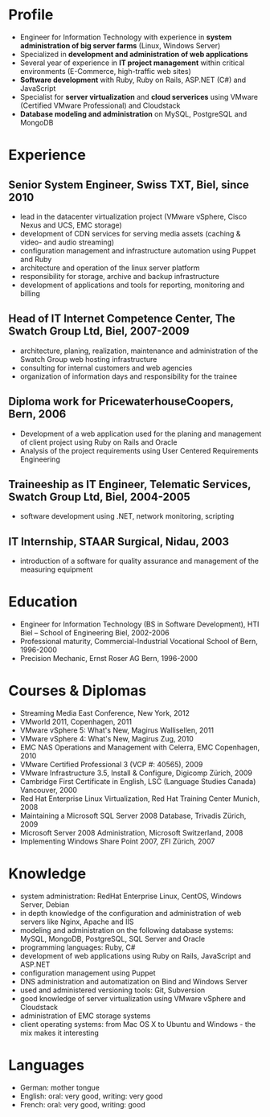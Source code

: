 # Profile #

* Engineer for Information Technology with experience in **system administration of big server farms** (Linux, Windows Server)
* Specialized in **development and administration of web applications**
* Several year of experience in **IT project management** within critical environments (E-Commerce, high-traffic web sites)
* **Software development** with Ruby, Ruby on Rails, ASP.NET (C#) and JavaScript
* Specialist for **server virtualization** and **cloud serverices** using VMware (Certified VMware Professional) and Cloudstack
* **Database modeling and administration** on MySQL, PostgreSQL and MongoDB

# Experience #

## Senior System Engineer, Swiss TXT, Biel, since 2010 ##
* lead in the datacenter virtualization project (VMware vSphere, Cisco Nexus and UCS, EMC storage)
* development of CDN services for serving media assets (caching & video- and audio streaming)
* configuration management and infrastructure automation using Puppet and Ruby
* architecture and operation of the linux server platform
* responsibility for storage, archive and backup infrastructure
* development of applications and tools for reporting, monitoring and billing 

## Head of IT Internet Competence Center, The Swatch Group Ltd, Biel, 2007-2009 ##
* architecture, planing, realization, maintenance and administration of the Swatch Group web hosting infrastructure
* consulting for internal customers and web agencies
* organization of information days and responsibility for the trainee

## Diploma work for PricewaterhouseCoopers, Bern, 2006 ##
* Development of a web application used for the planing and management of client project using Ruby on Rails and Oracle
* Analysis of the project requirements using User Centered Requirements Engineering

## Traineeship as IT Engineer, Telematic Services, Swatch Group Ltd, Biel, 2004-2005 ##
* software development using .NET, network monitoring, scripting

## IT Internship, STAAR Surgical, Nidau, 2003 ##
* introduction of a software for quality assurance and management of the measuring equipment

# Education #
* Engineer for Information Technology (BS in Software Development), HTI Biel – School of Engineering Biel, 2002-2006
* Professional maturity, Commercial-Industrial Vocational School of Bern, 1996-2000
* Precision Mechanic, Ernst Roser AG Bern, 1996-2000

# Courses & Diplomas #
* Streaming Media East Conference, New York, 2012
* VMworld 2011, Copenhagen, 2011
* VMware vSphere 5: What's New, Magirus Wallisellen, 2011
* VMware vSphere 4: What's New, Magirus Zug, 2010
* EMC NAS Operations and Management with Celerra, EMC Copenhagen, 2010
* VMware Certified Professional 3 (VCP #: 40565), 2009
* VMware Infrastructure 3.5, Install & Configure, Digicomp Zürich, 2009
* Cambridge First Certificate in English, LSC (Language Studies Canada) Vancouver, 2000
* Red Hat Enterprise Linux Virtualization, Red Hat Training Center Munich, 2008
* Maintaining a Microsoft SQL Server 2008 Database, Trivadis Zürich, 2009
* Microsoft Server 2008 Administration, Microsoft Switzerland, 2008
* Implementing Windows Share Point 2007, ZFI Zürich, 2007

# Knowledge #
* system administration: RedHat Enterprise Linux, CentOS, Windows Server, Debian
* in depth knowledge of the configuration and administration of web servers like Nginx, Apache and IIS
* modeling and administration on the following database systems: MySQL, MongoDB, PostgreSQL, SQL Server and Oracle
* programming languages: Ruby, C#
* development of web applications using Ruby on Rails, JavaScript and ASP.NET 
* configuration management using Puppet
* DNS administration and automatization on Bind and Windows Server
* used and administered versioning tools: Git, Subversion
* good knowledge of server virtualization using VMware vSphere and Cloudstack
* administration of EMC storage systems 
* client operating systems: from Mac OS X to Ubuntu and Windows - the mix makes it interesting

# Languages #
* German: mother tongue
* English: oral: very good, writing: very good
* French: oral: very good, writing: good